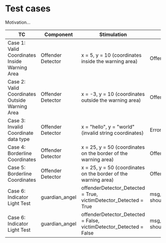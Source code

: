 # Test cases

Motivation...

| TC                                             | Component         | Stimulation                                                    | Expected result                |
|------------------------------------------------|-------------------|----------------------------------------------------------------|----------------------------|
| Case 1: Valid Coordinates Inside Warning Area  | Offender Detector | x = 5, y = 10 (coordinates inside the warning area)            | Offender detected|
| Case 2: Valid Coordinates Outside Warning Area | Offender Detector | x = -3, y = 10 (coordinates outside the warning area)          | Offender not detected|
| Case 3: Invalid Coordinate data type           | Offender Detector | x = "hello", y = "world" (invalid string coordinates)          | Error message |
| Case 4: Borderline Coordinates                 | Offender Detector | x = 25, y = 50 (coordinates on the border of the warning area) | Offender detected|
| Case 5: Borderline Coordinates                 | Offender Detector | x = 25, y = 50 (coordinates on the border of the warning area) | Offender detected|
| Case 6: Indicator Light Test | guardian_angel |offenderDetector_Detected = True, victimDetector_Detected  = True |msg_guardianAngel.warning should send True|
| Case 6: Indicator Light Test | guardian_angel |offenderDetector_Detected = False, victimDetector_Detected  = False |msg_guardianAngel.warning should send False|

